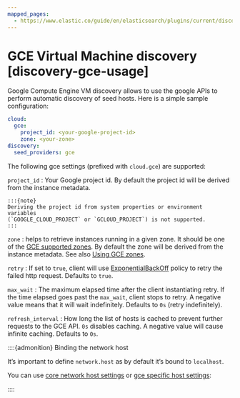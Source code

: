 ```yaml
---
mapped_pages:
  - https://www.elastic.co/guide/en/elasticsearch/plugins/current/discovery-gce-usage.html
---
```


# GCE Virtual Machine discovery [discovery-gce-usage]

Google Compute Engine VM discovery allows to use the google APIs to perform automatic discovery of seed hosts. Here is a simple sample configuration:

```yaml
cloud:
  gce:
    project_id: <your-google-project-id>
    zone: <your-zone>
discovery:
  seed_providers: gce
```

The following gce settings (prefixed with `cloud.gce`) are supported:

`project_id`
:   Your Google project id. By default the project id will be derived from the instance metadata.

    :::{note}
    Deriving the project id from system properties or environment variables
    (`GOOGLE_CLOUD_PROJECT` or `GCLOUD_PROJECT`) is not supported.
    :::


`zone`
:   helps to retrieve instances running in a given zone. It should be one of the [GCE supported zones](https://developers.google.com/compute/docs/zones#available). By default the zone will be derived from the instance metadata. See also [Using GCE zones](/reference/elasticsearch-plugins/discovery-gce-usage-zones.md).

`retry`
:   If set to `true`, client will use [ExponentialBackOff](https://developers.google.com/api-client-library/java/google-http-java-client/backoff) policy to retry the failed http request. Defaults to `true`.

`max_wait`
:   The maximum elapsed time after the client instantiating retry. If the time elapsed goes past the `max_wait`, client stops to retry. A negative value means that it will wait indefinitely. Defaults to `0s` (retry indefinitely).

`refresh_interval`
:   How long the list of hosts is cached to prevent further requests to the GCE API. `0s` disables caching. A negative value will cause infinite caching. Defaults to `0s`.

::::{admonition} Binding the network host

It’s important to define `network.host` as by default it’s bound to `localhost`.

You can use [core network host settings](/reference/elasticsearch/configuration-reference/networking-settings.md) or [gce specific host settings](/reference/elasticsearch-plugins/discovery-gce-network-host.md):

::::


